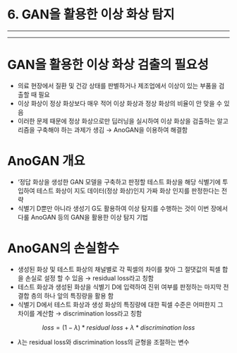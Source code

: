 # 6. GAN을 활용한 이상 화상 탐지

---

---

# GAN을 활용한 이상 화상 검출의 필요성

- 의료 현장에서 질환 및 건강 상태를 판별하거나 제조업에서 이상이 있는 부품을 검출할 때 필요
- 이상 화상이 정상 화상보다 매우 적어 이상 화상과 정상 화상의 비율이 안 맞을 수 있음
- 이러한 문제 때문에 정상 화상으로만 딥러닝을 실시하여 이상 화상을 검출하는 알고리즘을 구축해야 하는 과제가 생김 → AnoGAN을 이용하여 해결함

# AnoGAN 개요

- ‘정답 화상을 생성한 GAN 모델을 구축하고 판정할 테스트 화상을 해당 식별기에 투입하여 테스트 화상이 지도 데이터(정상 화상)인지 가짜 화상 인지를 판정한다는 전략
- 식별기 D뿐만 아니라 생성기 G도 활용하여 이상 탐지를 수행하는 것이 이번 장에서 다룰 AnoGAN 등의 GAN을 활용한 이상 탐지 기법

# AnoGAN의 손실함수

- 생성된 화상 및 테스트 화상의 채널별로 각 픽셀의 차이를 찾아 그 절댓값의 픽셀 합을 손실로 설정 할 수 있음 → residual loss라고 칭함
- 테스트 화상과 생성된 화상을 식별기 D에 입력하여 진위 여부를 판정하는 마지막 전결합 층의 하나 앞의 특징량을 활용 함
- 식별기 D에서 테스트 화상과 생성 화상의 특징량에 대한 픽셀 수준은 어떠한지 그 차이를 계산함 → discrimination loss라고 칭함

$$
loss = (1-\lambda) * residual\;loss + \lambda * discrimination\;loss
$$

- $\lambda$는 residual loss와 discrimination loss의 균형을 조절하는 변수